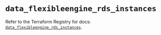 # `data_flexibleengine_rds_instances`

Refer to the Terraform Registry for docs: [`data_flexibleengine_rds_instances`](https://registry.terraform.io/providers/flexibleenginecloud/flexibleengine/1.46.0/docs/data-sources/rds_instances).
